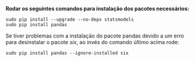 **Rodar os seguintes comandos para instalação dos pacotes necessários:**

```
sudo pip install --upgrade --no-deps statsmodels
sudo pip install pandas
```

Se tiver problemas com a instalação do pacote pandas devido a um erro para desinstalar o pacote *six*, ao invés do comando último acima rode:

```
sudo pip install pandas --ignore-installed six
```
